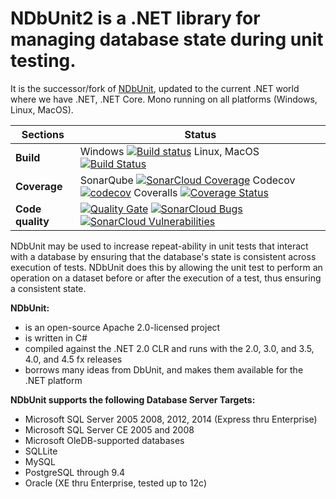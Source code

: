 # NDbUnit2 is a .NET library for managing database state during unit testing. #
It is the successor/fork of [NDbUnit](https://github.com/NDbUnit/NDbUnit), updated to the current .NET world where we have .NET, .NET Core. Mono running on all platforms (Windows, Linux, MacOS).

| Sections | Status |
| ---------- | -------|
| **Build** | Windows [![Build status](https://ci.appveyor.com/api/projects/status/dpsagbbe00fr0xwc/branch/master?svg=true)](https://ci.appveyor.com/project/savornicesei/ndbunit2/branch/master) Linux, MacOS [![Build Status](https://travis-ci.org/savornicesei/NDbUnit2.svg?branch=master)](https://travis-ci.org/savornicesei/NDbUnit2) |
| **Coverage** | SonarQube [![SonarCloud Coverage](https://sonarcloud.io/api/badges/measure?key=ndbunit2&metric=coverage)](https://sonarcloud.io/component_measures/metric/coverage/list?id=ndbunit2) Codecov [![codecov](https://codecov.io/gh/savornicesei/NDbUnit2/branch/master/graph/badge.svg)](https://codecov.io/gh/savornicesei/NDbUnit2) Coveralls [![Coverage Status](https://coveralls.io/repos/github/savornicesei/NDbUnit2/badge.svg?branch=master)](https://coveralls.io/github/savornicesei/NDbUnit2?branch=master) |
| **Code quality** | [![Quality Gate](https://sonarcloud.io/api/badges/gate?key=ndbunit2)](https://sonarcloud.io/dashboard/index/ndbunit2)  [![SonarCloud Bugs](https://sonarcloud.io/api/badges/measure?key=ndbunit2&metric=bugs)](https://sonarcloud.io/component_measures/metric/reliability_rating/list?id=ndbunit2) [![SonarCloud Vulnerabilities](https://sonarcloud.io/api/badges/measure?key=ndbunit2&metric=vulnerabilities)](https://sonarcloud.io/component_measures/metric/security_rating/list?id=ndbunit2) |
 

NDbUnit may be used to increase repeat-ability in unit tests that interact with a database by ensuring that the database's state is consistent across execution of tests. NDbUnit does this by allowing the unit test to perform an operation on a dataset before or after the execution of a test, thus ensuring a consistent state.

**NDbUnit:**
    
* is an open-source Apache 2.0-licensed project
* is written in C#
* compiled against the .NET 2.0 CLR and runs with the 2.0, 3.0, and 3.5, 4.0, and 4.5 fx releases
* borrows many ideas from DbUnit, and makes them available for the .NET platform

**NDbUnit supports the following Database Server Targets:**

* Microsoft SQL Server 2005 2008, 2012, 2014 (Express thru Enterprise)
* Microsoft SQL Server CE 2005 and 2008
* Microsoft OleDB-supported databases
* SQLLite
* MySQL
* PostgreSQL through 9.4
* Oracle (XE thru Enterprise, tested up to 12c)
